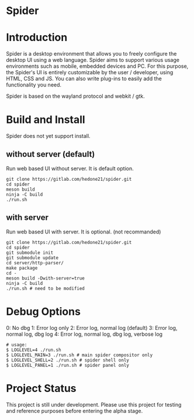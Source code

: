 # Spider

# Introduction
Spider is a desktop environment that allows you to freely configure the desktop UI using a web language. Spider aims to support various usage environments such as mobile, embedded devices and PC. For this purpose, the Spider's UI is entirely customizable by the user / developer, using HTML, CSS and JS. You can also write plug-ins to easily add the functionality you need.

Spider is based on the wayland protocol and webkit / gtk.

# Build and Install

Spider does not yet support install.

## without server (default)
Run web based UI without server. It is default option.
```
git clone https://gitlab.com/hedone21/spider.git 
cd spider
meson build
ninja -C build
./run.sh
```

## with server
Run web based UI with server. It is optional. (not recommanded)
```
git clone https://gitlab.com/hedone21/spider.git 
cd spider
git submodule init
git submodule update
cd server/http-parser/
make package
cd -
meson build -Dwith-server=true
ninja -C build
./run.sh # need to be modified
```

# Debug Options
0: No dbg
1: Error log only
2: Error log, normal log (default)
3: Error log, normal log, dbg log
4: Error log, normal log, dbg log, verbose log

```
# usage:
$ LOGLEVEL=4 ./run.sh
$ LOGLEVEL_MAIN=3 ./run.sh # main spider compositor only
$ LOGLEVEL_SHELL=2 ./run.sh # spider shell only
$ LOGLEVEL_PANEL=1 ./run.sh # spider panel only

```

# Project Status
This project is still under development. Please use this project for testing and reference purposes before entering the alpha stage.
